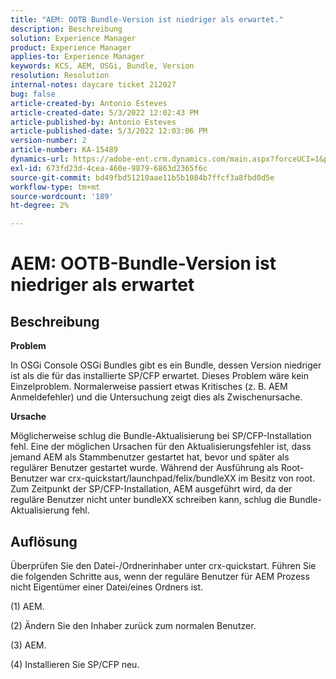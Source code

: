 ```yaml
---
title: "AEM: OOTB Bundle-Version ist niedriger als erwartet."
description: Beschreibung
solution: Experience Manager
product: Experience Manager
applies-to: Experience Manager
keywords: KCS, AEM, OSGi, Bundle, Version
resolution: Resolution
internal-notes: daycare ticket 212027
bug: false
article-created-by: Antonio Esteves
article-created-date: 5/3/2022 12:02:43 PM
article-published-by: Antonio Esteves
article-published-date: 5/3/2022 12:03:06 PM
version-number: 2
article-number: KA-15489
dynamics-url: https://adobe-ent.crm.dynamics.com/main.aspx?forceUCI=1&pagetype=entityrecord&etn=knowledgearticle&id=f65f45ef-d8ca-ec11-a7b5-6045bd00db33
exl-id: 673fd23d-4cea-460e-9879-6863d2365f6c
source-git-commit: bd49fbd51210aae11b5b1084b7ffcf3a8fbd0d5e
workflow-type: tm+mt
source-wordcount: '189'
ht-degree: 2%

---
```


# AEM: OOTB-Bundle-Version ist niedriger als erwartet

## Beschreibung


<b>Problem</b>

In OSGi Console OSGi Bundles gibt es ein Bundle, dessen Version niedriger ist als die für das installierte SP/CFP erwartet. Dieses Problem wäre kein Einzelproblem. Normalerweise passiert etwas Kritisches (z. B. AEM Anmeldefehler) und die Untersuchung zeigt dies als Zwischenursache.



<b>Ursache</b>

Möglicherweise schlug die Bundle-Aktualisierung bei SP/CFP-Installation fehl. Eine der möglichen Ursachen für den Aktualisierungsfehler ist, dass jemand AEM als Stammbenutzer gestartet hat, bevor und später als regulärer Benutzer gestartet wurde. Während der Ausführung als Root-Benutzer war crx-quickstart/launchpad/felix/bundleXX im Besitz von root. Zum Zeitpunkt der SP/CFP-Installation, AEM ausgeführt wird, da der reguläre Benutzer nicht unter bundleXX schreiben kann, schlug die Bundle-Aktualisierung fehl.


## Auflösung


Überprüfen Sie den Datei-/Ordnerinhaber unter crx-quickstart. Führen Sie die folgenden Schritte aus, wenn der reguläre Benutzer für AEM Prozess nicht Eigentümer einer Datei/eines Ordners ist.

(1) AEM.

(2) Ändern Sie den Inhaber zurück zum normalen Benutzer.

(3) AEM.

(4) Installieren Sie SP/CFP neu.
